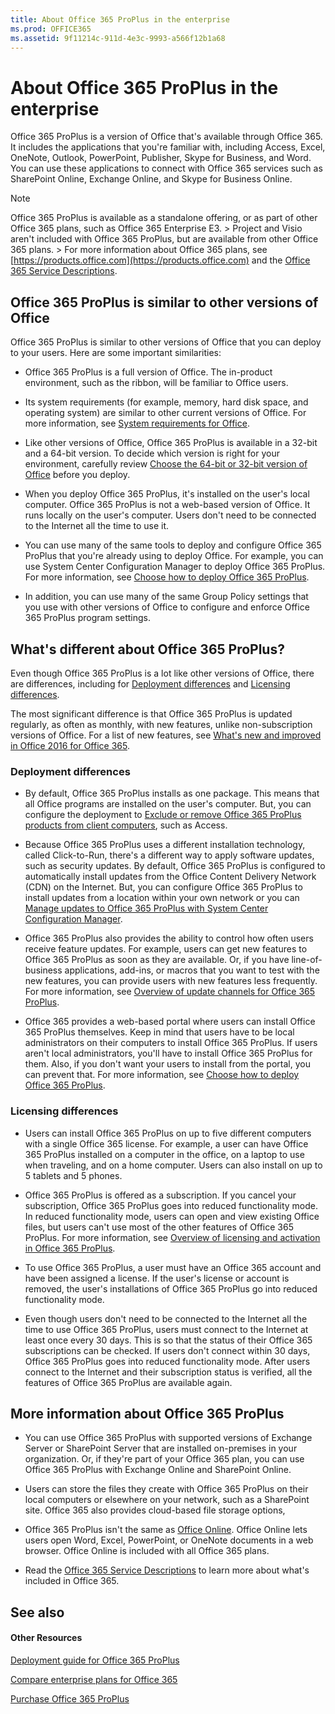 ```yaml
---
title: About Office 365 ProPlus in the enterprise
ms.prod: OFFICE365
ms.assetid: 9f11214c-911d-4e3c-9993-a566f12b1a68
---
```



# About Office 365 ProPlus in the enterprise

Office 365 ProPlus is a version of Office that's available through Office 365. It includes the applications that you're familiar with, including Access, Excel, OneNote, Outlook, PowerPoint, Publisher, Skype for Business, and Word. You can use these applications to connect with Office 365 services such as SharePoint Online, Exchange Online, and Skype for Business Online. 
  
    
    


> [!NOTE]
> Office 365 ProPlus is available as a standalone offering, or as part of other Office 365 plans, such as Office 365 Enterprise E3. > Project and Visio aren't included with Office 365 ProPlus, but are available from other Office 365 plans. > For more information about Office 365 plans, see  [https://products.office.com](https://products.office.com) and the [Office 365 Service Descriptions](https://go.microsoft.com/fwlink/p/?LinkID=303961). 
  
    
    


## Office 365 ProPlus is similar to other versions of Office
<a name="BKMK_Similar"> </a>

Office 365 ProPlus is similar to other versions of Office that you can deploy to your users. Here are some important similarities:
  
    
    

- Office 365 ProPlus is a full version of Office. The in-product environment, such as the ribbon, will be familiar to Office users.
    
  
- Its system requirements (for example, memory, hard disk space, and operating system) are similar to other current versions of Office. For more information, see  [System requirements for Office](https://products.office.com/office-system-requirements).
    
  
- Like other versions of Office, Office 365 ProPlus is available in a 32-bit and a 64-bit version. To decide which version is right for your environment, carefully review  [Choose the 64-bit or 32-bit version of Office](http://technet.microsoft.com/library/2dee7807-8f95-4d0c-b5fe-6c6f49b8d261%28Office.14%29.aspx) before you deploy.
    
  
- When you deploy Office 365 ProPlus, it's installed on the user's local computer. Office 365 ProPlus is not a web-based version of Office. It runs locally on the user's computer. Users don't need to be connected to the Internet all the time to use it.
    
  
- You can use many of the same tools to deploy and configure Office 365 ProPlus that you're already using to deploy Office. For example, you can use System Center Configuration Manager to deploy Office 365 ProPlus. For more information, see  [Choose how to deploy Office 365 ProPlus](choose-how-to-deploy-office-365-proplus.md).
    
  
- In addition, you can use many of the same Group Policy settings that you use with other versions of Office to configure and enforce Office 365 ProPlus program settings. 
    
  

## What's different about Office 365 ProPlus?
<a name="BKMK_Different"> </a>

Even though Office 365 ProPlus is a lot like other versions of Office, there are differences, including for  [Deployment differences](about-office-365-proplus-in-the-enterprise.md#BKMK_Deployment) and [Licensing differences](about-office-365-proplus-in-the-enterprise.md#BKMK_Licensing). 
  
    
    
The most significant difference is that Office 365 ProPlus is updated regularly, as often as monthly, with new features, unlike non-subscription versions of Office. For a list of new features, see  [What's new and improved in Office 2016 for Office 365](http://technet.microsoft.com/library/95c8d81d-08ba-42c1-914f-bca4603e1426%28Office.14%29.aspx).
  
    
    

### Deployment differences
<a name="BKMK_Deployment"> </a>


- By default, Office 365 ProPlus installs as one package. This means that all Office programs are installed on the user's computer. But, you can configure the deployment to  [Exclude or remove Office 365 ProPlus products from client computers](overview-of-the-office-2016-deployment-tool.md#BKMK_excludeorremove), such as Access.
    
  
- Because Office 365 ProPlus uses a different installation technology, called Click-to-Run, there's a different way to apply software updates, such as security updates. By default, Office 365 ProPlus is configured to automatically install updates from the Office Content Delivery Network (CDN) on the Internet. But, you can configure Office 365 ProPlus to install updates from a location within your own network or you can  [Manage updates to Office 365 ProPlus with System Center Configuration Manager](manage-updates-to-office-365-proplus-with-system-center-configuration-manager.md).
    
  
- Office 365 ProPlus also provides the ability to control how often users receive feature updates. For example, users can get new features to Office 365 ProPlus as soon as they are available. Or, if you have line-of-business applications, add-ins, or macros that you want to test with the new features, you can provide users with new features less frequently. For more information, see  [Overview of update channels for Office 365 ProPlus](overview-of-update-channels-for-office-365-proplus.md).
    
  
- Office 365 provides a web-based portal where users can install Office 365 ProPlus themselves. Keep in mind that users have to be local administrators on their computers to install Office 365 ProPlus. If users aren't local administrators, you'll have to install Office 365 ProPlus for them. Also, if you don't want your users to install from the portal, you can prevent that. For more information, see  [Choose how to deploy Office 365 ProPlus](choose-how-to-deploy-office-365-proplus.md).
    
  

### Licensing differences
<a name="BKMK_Licensing"> </a>


- Users can install Office 365 ProPlus on up to five different computers with a single Office 365 license. For example, a user can have Office 365 ProPlus installed on a computer in the office, on a laptop to use when traveling, and on a home computer. Users can also install on up to 5 tablets and 5 phones.
    
  
- Office 365 ProPlus is offered as a subscription. If you cancel your subscription, Office 365 ProPlus goes into reduced functionality mode. In reduced functionality mode, users can open and view existing Office files, but users can't use most of the other features of Office 365 ProPlus. For more information, see  [Overview of licensing and activation in Office 365 ProPlus](overview-of-licensing-and-activation-in-office-365-proplus.md).
    
  
- To use Office 365 ProPlus, a user must have an Office 365 account and have been assigned a license. If the user's license or account is removed, the user's installations of Office 365 ProPlus go into reduced functionality mode.
    
  
- Even though users don't need to be connected to the Internet all the time to use Office 365 ProPlus, users must connect to the Internet at least once every 30 days. This is so that the status of their Office 365 subscriptions can be checked. If users don't connect within 30 days, Office 365 ProPlus goes into reduced functionality mode. After users connect to the Internet and their subscription status is verified, all the features of Office 365 ProPlus are available again.
    
  

## More information about Office 365 ProPlus
<a name="BKMK_MoreInfo"> </a>


- You can use Office 365 ProPlus with supported versions of Exchange Server or SharePoint Server that are installed on-premises in your organization. Or, if they're part of your Office 365 plan, you can use Office 365 ProPlus with Exchange Online and SharePoint Online.
    
  
- Users can store the files they create with Office 365 ProPlus on their local computers or elsewhere on your network, such as a SharePoint site. Office 365 also provides cloud-based file storage options,
    
  
- Office 365 ProPlus isn't the same as  [Office Online](https://go.microsoft.com/fwlink/p/?LinkID=303963). Office Online lets users open Word, Excel, PowerPoint, or OneNote documents in a web browser. Office Online is included with all Office 365 plans.
    
  
- Read the  [Office 365 Service Descriptions](https://go.microsoft.com/fwlink/p/?LinkID=303961) to learn more about what's included in Office 365.
    
  

## See also
<a name="BKMK_MoreInfo"> </a>


#### Other Resources


  
    
    
 [Deployment guide for Office 365 ProPlus](deployment-guide-for-office-365-proplus.md)
  
    
    
 [Compare enterprise plans for Office 365](https://products.office.com/en-us/business/compare-more-office-365-for-business-plans)
  
    
    
 [Purchase Office 365 ProPlus](https://go.microsoft.com/fwlink/p/?LinkID=329114)

